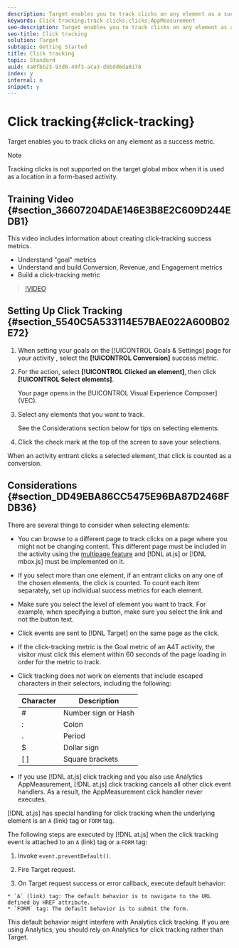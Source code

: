 ```yaml
---
description: Target enables you to track clicks on any element as a success metric.
keywords: Click tracking;track clicks;clicks;AppMeasurement
seo-description: Target enables you to track clicks on any element as a success metric.
seo-title: Click tracking
solution: Target
subtopic: Getting Started
title: Click tracking
topic: Standard
uuid: 4a8fbb23-93d8-49f3-aca3-dbbdd6da0178
index: y
internal: n
snippet: y
---
```


# Click tracking{#click-tracking}

Target enables you to track clicks on any element as a success metric.

>[!NOTE]
>
>Tracking clicks is not supported on the target global mbox when it is used as a location in a form-based activity.

## Training Video {#section_36607204DAE146E3B8E2C609D244EDB1}

This video includes information about creating click-tracking success metrics.

* Understand "goal" metrics 
* Understand and build Conversion, Revenue, and Engagement metrics 
* Build a click-tracking metric

>[!VIDEO](https://www.youtube.com/watch?v=oCMD2SymhoI)

## Setting Up Click Tracking {#section_5540C5A533114E57BAE022A600B02E72}

1. When setting your goals on the [!UICONTROL Goals & Settings] page for your activity , select the **[!UICONTROL Conversion]** success metric. 
1. For the action, select **[!UICONTROL Clicked an element]**, then click **[!UICONTROL Select elements]**.

   Your page opens in the [!UICONTROL Visual Experience Composer] (VEC). 

1. Select any elements that you want to track.

   See the Considerations section below for tips on selecting elements. 

1. Click the check mark at the top of the screen to save your selections.

When an activity entrant clicks a selected element, that click is counted as a conversion.

## Considerations {#section_DD49EBA86CC5475E96BA87D2468FDB36}

There are several things to consider when selecting elements:

* You can browse to a different page to track clicks on a page where you might not be changing content. This different page must be included in the activity using the [multipage feature](../../c-experiences/c-visual-experience-composer/c-multipage-activity.md#concept_277E096063E14813AC5D8EDFA1D2ED48) and [!DNL at.js] or [!DNL mbox.js] must be implemented on it. 
* If you select more than one element, if an entrant clicks on any one of the chosen elements, the click is counted. To count each item separately, set up individual success metrics for each element. 
* Make sure you select the level of element you want to track. For example, when specifying a button, make sure you select the link and not the button text. 
* Click events are sent to [!DNL Target] on the same page as the click. 
* If the click-tracking metric is the Goal metric of an A4T activity, the visitor must click this element within 60 seconds of the page loading in order for the metric to track. 
* Click tracking does not work on elements that include escaped characters in their selectors, including the following:

  |  Character  | Description  |
  |---|---|
  |  #  | Number sign or Hash  |
  |  :  | Colon  |
  |  .  | Period  |
  |  $  | Dollar sign  |
  |  [ ]  | Square brackets  |

* If you use [!DNL at.js] click tracking and you also use Analytics AppMeasurement, [!DNL at.js] click tracking cancels all other click event handlers. As a result, the AppMeasurement click handler never executes.

[!DNL at.js] has special handling for click tracking when the underlying element is an `A` (link) tag or `FORM` tag.

  The following steps are executed by [!DNL at.js] when the click tracking event is attached to an `A` (link) tag or a `FORM` tag:

1. Invoke `event.preventDefault()`.

  2. Fire Target request.

  3. On Target request success or error callback, execute default behavior:

    * `A` (link) tag: The default behavior is to navigate to the URL defined by HREF attribute. 
    * `FORM` tag: The default behavior is to submit the form.

  This default behavior might interfere with Analytics click tracking. If you are using Analytics, you should rely on Analytics for click tracking rather than Target.
